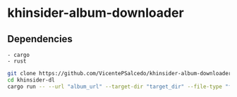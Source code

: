 # khinsider-album-downloader

## Dependencies
    - cargo
    - rust
```bash
git clone https://github.com/VicentePSalcedo/khinsider-album-downloader.git
cd khinsider-dl
cargo run -- --url "album_url" --target-dir "target_dir" --file-type "file_type"
```
